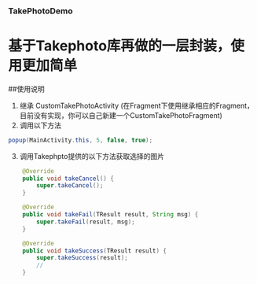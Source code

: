 ### TakePhotoDemo
基于Takephoto库再做的一层封装，使用更加简单
=============
##使用说明
     
1. 继承 CustomTakePhotoActivity (在Fragment下使用继承相应的Fragment，目前没有实现，你可以自己新建一个CustomTakePhotoFragment)
2. 调用以下方法
```java
popup(MainActivity.this, 5, false, true);
```
3. 调用Takephpto提供的以下方法获取选择的图片
```java
    @Override
    public void takeCancel() {
        super.takeCancel();
    }

    @Override
    public void takeFail(TResult result, String msg) {
        super.takeFail(result, msg);
    }

    @Override
    public void takeSuccess(TResult result) {
        super.takeSuccess(result);
        // 
    }
```
